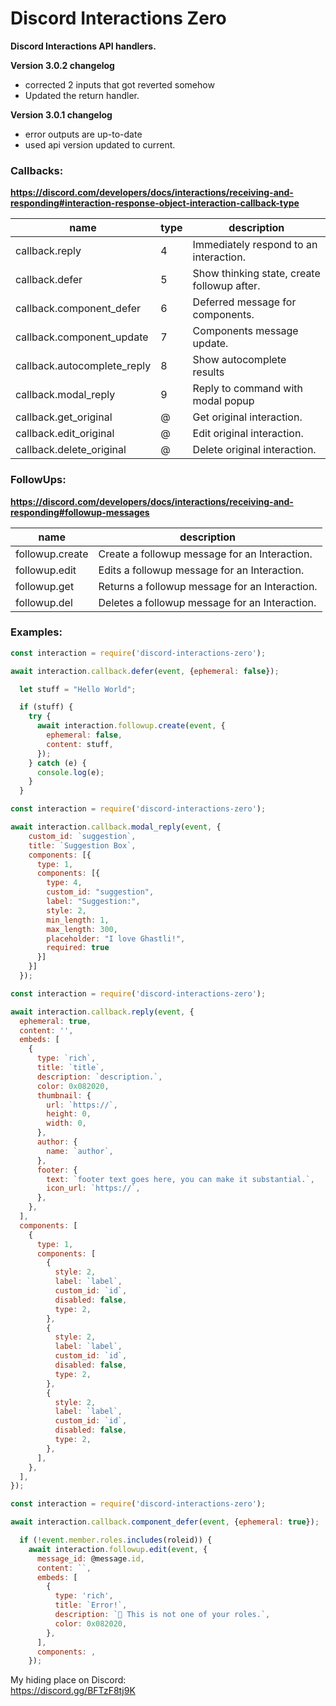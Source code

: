 # Discord Interactions Zero
**Discord Interactions API handlers.**  

**Version 3.0.2 changelog**
  - corrected 2 inputs that got reverted somehow
  - Updated the return handler.  
  
**Version 3.0.1 changelog**
  - error outputs are up-to-date
  - used api version updated to current.  

### Callbacks:
**https://discord.com/developers/docs/interactions/receiving-and-responding#interaction-response-object-interaction-callback-type**  

| name | type | description |
|---|---|---|
| callback.reply  | 4 | Immediately respond to an interaction. |
| callback.defer  | 5 | Show thinking state, create followup after. |
| callback.component_defer  | 6 | Deferred message for components. |
| callback.component_update  | 7 | Components message update. |
| callback.autocomplete_reply  | 8 | Show autocomplete results |
| callback.modal_reply  | 9 | Reply to command with modal popup |
| callback.get_original  | @ | Get original interaction. |
| callback.edit_original  | @ | Edit original interaction. |
| callback.delete_original  | @ | Delete original interaction. |


### FollowUps:
**https://discord.com/developers/docs/interactions/receiving-and-responding#followup-messages**  

| name  | description  |
|---|---|
| followup.create  | Create a followup message for an Interaction.  |
| followup.edit  | Edits a followup message for an Interaction.  |
| followup.get  | Returns a followup message for an Interaction.  |
| followup.del  | Deletes a followup message for an Interaction.  |

### Examples:

```js  
const interaction = require('discord-interactions-zero');  

await interaction.callback.defer(event, {ephemeral: false});

  let stuff = "Hello World";

  if (stuff) {
    try {
      await interaction.followup.create(event, {
        ephemeral: false,
        content: stuff,
      });
    } catch (e) {
      console.log(e);
    }
  }
```  


```js  
const interaction = require('discord-interactions-zero');  

await interaction.callback.modal_reply(event, {
    custom_id: `suggestion`,
    title: `Suggestion Box`,
    components: [{
      type: 1,
      components: [{
        type: 4,
        custom_id: "suggestion",
        label: "Suggestion:",
        style: 2,
        min_length: 1,
        max_length: 300,
        placeholder: "I love Ghastli!",
        required: true
      }]
    }]
  });
```  


```js
const interaction = require('discord-interactions-zero');

await interaction.callback.reply(event, {
  ephemeral: true,
  content: '',
  embeds: [
    {
      type: `rich`,
      title: `title`,
      description: `description.`,
      color: 0x082020,
      thumbnail: {
        url: `https://`,
        height: 0,
        width: 0,
      },
      author: {
        name: `author`,
      },
      footer: {
        text: `footer text goes here, you can make it substantial.`,
        icon_url: `https://`,
      },
    },
  ],
  components: [
    {
      type: 1,
      components: [
        {
          style: 2,
          label: `label`,
          custom_id: `id`,
          disabled: false,
          type: 2,
        },
        {
          style: 2,
          label: `label`,
          custom_id: `id`,
          disabled: false,
          type: 2,
        },
        {
          style: 2,
          label: `label`,
          custom_id: `id`,
          disabled: false,
          type: 2,
        },
      ],
    },
  ],
});
```


```js
const interaction = require('discord-interactions-zero');

await interaction.callback.component_defer(event, {ephemeral: true});

  if (!event.member.roles.includes(roleid)) {
    await interaction.followup.edit(event, {
      message_id: @message.id,
      content: ``,
      embeds: [
        {
          type: 'rich',
          title: `Error!`,
          description: `🔔 This is not one of your roles.`,
          color: 0x082020,
        },
      ],
      components: ,
    });  
```  

My hiding place on Discord:  
https://discord.gg/BFTzF8tj9K

